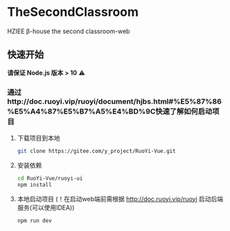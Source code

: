 # TheSecondClassroom
HZIEE β-house the second classroom-web

## 快速开始

**请保证 Node.js 版本 > 10** ⚠️
### 通过http://doc.ruoyi.vip/ruoyi/document/hjbs.html#%E5%87%86%E5%A4%87%E5%B7%A5%E4%BD%9C快速了解如何启动项目

1. 下载项目到本地

   ```bash
   git clone https://gitee.com/y_project/RuoYi-Vue.git
   ```

2. 安装依赖

   ```bash
   cd RuoYi-Vue/ruoyi-ui
   npm install
   ```

3. 本地启动项目 (！在启动web端前需根据 http://doc.ruoyi.vip/ruoyi 启动后端服务(可以使用IDEA))

   ```bash
   npm run dev
   ```